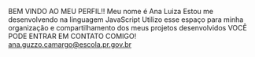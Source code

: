 BEM VINDO AO MEU PERFIL!!
Meu nome é Ana Luiza
Estou me desenvolvendo na linguagem JavaScript
Utilizo esse espaço para minha organização e compartilhamento dos meus projetos desenvolvidos
VOCÊ PODE ENTRAR EM CONTATO COMIGO!
ana.guzzo.camargo@escola.pr.gov.br

